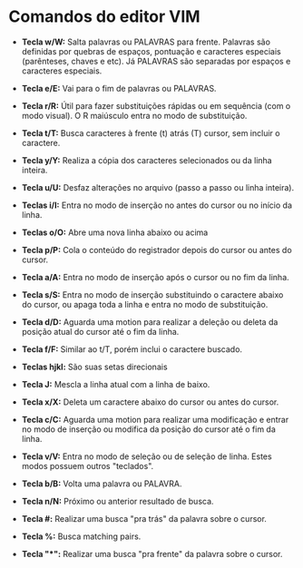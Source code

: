 # Comandos do editor VIM

- **Tecla w/W:** 
Salta palavras ou PALAVRAS para frente. Palavras são definidas por quebras de espaços, pontuação e caracteres especiais (parênteses, chaves e etc). Já PALAVRAS são separadas por espaços e caracteres especiais.

- **Tecla e/E:**
Vai para o fim de palavras ou PALAVRAS.

- **Tecla r/R:**
Útil para fazer substituições rápidas ou em sequência (com o modo visual). O R maiúsculo entra no modo de substituição.

- **Tecla t/T:**
Busca caracteres à frente (t) atrás (T) cursor, sem incluir o caractere.

- **Tecla y/Y:**
Realiza a cópia dos caracteres selecionados ou da linha inteira.

- **Tecla u/U:**
Desfaz alterações no arquivo (passo a passo ou linha inteira).

- **Teclas i/I:**
Entra no modo de inserção no antes do cursor ou no início da linha.

- **Teclas o/O:**
Abre uma nova linha abaixo ou acima

- **Tecla p/P:**
Cola o conteúdo do registrador depois do cursor ou antes do cursor.

- **Tecla a/A:**
Entra no modo de inserção após o cursor ou no fim da linha.

- **Tecla s/S:**
Entra no modo de inserção substituindo o caractere abaixo do cursor, ou apaga toda a linha e entra no modo de substituição.

- **Tecla d/D:**
Aguarda uma motion para realizar a deleção ou deleta da posição atual do cursor até o fim da linha.

- **Tecla f/F:**
Similar ao t/T, porém inclui o caractere buscado.

- **Teclas hjkl:**
São suas setas direcionais

- **Tecla J:**
Mescla a linha atual com a linha de baixo.

- **Tecla x/X:**
Deleta um caractere abaixo do cursor ou antes do cursor.

- **Tecla c/C:**
Aguarda uma motion para realizar uma modificação e entrar no modo de inserção ou modifica da posição do cursor até o fim da linha.

- **Tecla v/V:**
Entra no modo de seleção ou de seleção de linha. Estes modos possuem outros "teclados".

- **Tecla b/B:**
Volta uma palavra ou PALAVRA.

- **Tecla n/N:**
Próximo ou anterior resultado de busca.

- **Tecla #:**
Realizar uma busca "pra trás" da palavra sobre o cursor.

- **Tecla %:** Busca matching pairs.

- **Tecla "*":**
Realizar uma busca "pra frente" da palavra sobre o cursor.